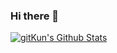 ### Hi there 👋

<!--
**gitKun/gitKun** is a ✨ _special_ ✨ repository because its `README.md` (this file) appears on your GitHub profile.

Here are some ideas to get you started:

- 🔭 I’m currently working on ...
- 🌱 I’m currently learning ...
- 👯 I’m looking to collaborate on ...
- 🤔 I’m looking for help with ...
- 💬 Ask me about ...
- 📫 How to reach me: ...
- 😄 Pronouns: ...
- ⚡ Fun fact: ...
-->

<!---
[![ReadMe Card](https://github-readme-stats.vercel.app/api/pin/?username=gitKun&repo=DRCornerViewExtension&theme=radical&locale=cn)](https://github.com/gitKun/DRCornerViewExtension)
--->

<a href="#stats" align="center">
    <img align="center" alt="gitKun's Github Stats" src="https://github-readme-stats.vercel.app/api?username=gitKun&count_private=true&show_icons=true&include_all_commits=true&show_owner=true&theme=material-palenight"/>
</a>
